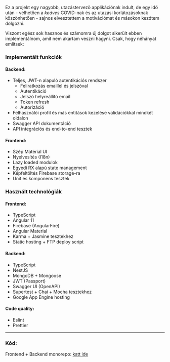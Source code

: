 Ez a projekt egy nagyobb, utazástervező applikációnak indult, de egy idő után - vélhetően a *kedves* COVID-nak és az utazási korlátozásoknak köszönhetően - sajnos elvesztettem a motivációmat és másokon kezdtem dolgozni.

Viszont egész sok hasznos és számomra új dolgot sikerült ebben implementálnom, amit nem akartam veszni hagyni. Csak, hogy néhányat említsek:

### Implementált funkciók

#### Backend:
* Teljes, JWT-n alapuló autentikációs rendszer
  * Feliratkozás emaillel és jelszóval
  * Autentikáció
  * Jelszó helyreállító email
  * Token refresh
  * Autorizáció
* Felhasználói profil és más entitások kezelése validációkkal mindkét oldalon
* Swagger API dokumentáció
* API integrációs és end-to-end tesztek

#### Frontend:
* Szép Material UI
* Nyelvesítés (I18n)
* Lazy loaded modulok
* Egyedi RX alapú state management
* Képfeltöltés Firebase storage-ra
* Unit és komponens tesztek

### Használt technológiák

#### Frontend:
* TypeScript
* Angular 11
* Firebase (AngularFire)
* Angular Material
* Karma + Jasmine tesztekhez
* Static hosting + FTP deploy script

#### Backend:
* TypeScript
* NestJS
* MongoDB + Mongoose
* JWT (Passport)
* Swagger UI (OpenAPI)
* Supertest + Chai + Mocha tesztekhez
* Google App Engine hosting

#### Code quality:
* Eslint
* Prettier


---
### Kód:
Frontend + Backend monorepo: [katt ide](https://github.com/KinPeter/Old-Code/tree/master/Mongo-Nest-Angular-Auth)
